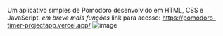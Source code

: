 Um aplicativo simples de Pomodoro desenvolvido em HTML, CSS e JavaScript. *em breve mais funções*
link para acesso: https://pomodoro-timer-projectapp.vercel.app/
![image](https://github.com/B-Goncalves/Pomodoro-Timer/assets/70443267/344db196-74a5-4098-ab6d-9775e51d42f6)


